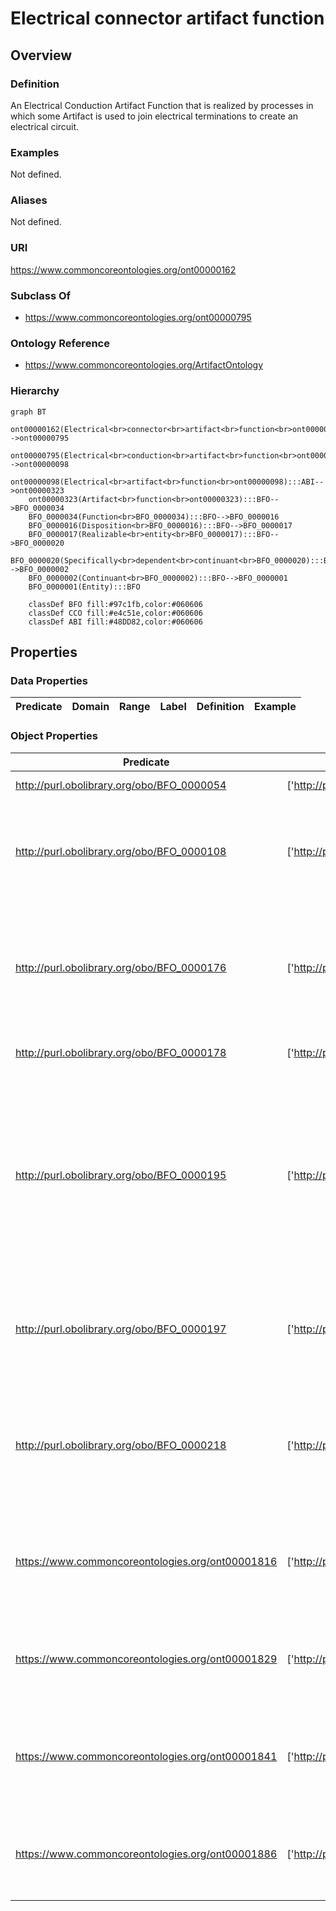 # Electrical connector artifact function

## Overview

### Definition
An Electrical Conduction Artifact Function that is realized by processes in which some Artifact is used to join electrical terminations to create an electrical circuit.

### Examples
Not defined.

### Aliases
Not defined.

### URI
https://www.commoncoreontologies.org/ont00000162

### Subclass Of
- https://www.commoncoreontologies.org/ont00000795

### Ontology Reference
- https://www.commoncoreontologies.org/ArtifactOntology

### Hierarchy
```mermaid
graph BT
    ont00000162(Electrical<br>connector<br>artifact<br>function<br>ont00000162):::ABI-->ont00000795
    ont00000795(Electrical<br>conduction<br>artifact<br>function<br>ont00000795):::ABI-->ont00000098
    ont00000098(Electrical<br>artifact<br>function<br>ont00000098):::ABI-->ont00000323
    ont00000323(Artifact<br>function<br>ont00000323):::BFO-->BFO_0000034
    BFO_0000034(Function<br>BFO_0000034):::BFO-->BFO_0000016
    BFO_0000016(Disposition<br>BFO_0000016):::BFO-->BFO_0000017
    BFO_0000017(Realizable<br>entity<br>BFO_0000017):::BFO-->BFO_0000020
    BFO_0000020(Specifically<br>dependent<br>continuant<br>BFO_0000020):::BFO-->BFO_0000002
    BFO_0000002(Continuant<br>BFO_0000002):::BFO-->BFO_0000001
    BFO_0000001(Entity):::BFO
    
    classDef BFO fill:#97c1fb,color:#060606
    classDef CCO fill:#e4c51e,color:#060606
    classDef ABI fill:#48DD82,color:#060606
```

## Properties
### Data Properties
| Predicate | Domain | Range | Label | Definition | Example |
|-----------|---------|--------|---------|------------|----------|

### Object Properties
| Predicate | Domain | Range | Label | Definition | Example | Inverse Of |
|-----------|---------|--------|---------|------------|----------|------------|
| http://purl.obolibrary.org/obo/BFO_0000054 | ['http://purl.obolibrary.org/obo/BFO_0000017'] | ['http://purl.obolibrary.org/obo/BFO_0000015'] | has realization | b has realization c =Def c realizes b | As for realizes | ['http://purl.obolibrary.org/obo/BFO_0000055'] |
| http://purl.obolibrary.org/obo/BFO_0000108 | ['http://purl.obolibrary.org/obo/BFO_0000001'] | ['http://purl.obolibrary.org/obo/BFO_0000008'] | exists at | (Elucidation) exists at is a relation between a particular and some temporal region at which the particular exists | First World War exists at 1914-1916; Mexico exists at January 1, 2000 | None |
| http://purl.obolibrary.org/obo/BFO_0000176 | ['http://purl.obolibrary.org/obo/BFO_0000002'] | ['http://purl.obolibrary.org/obo/BFO_0000002'] | continuant part of | b continuant part of c =Def b and c are continuants & there is some time t such that b and c exist at t & b continuant part of c at t | Milk teeth continuant part of human; surgically removed tumour continuant part of organism | ['http://purl.obolibrary.org/obo/BFO_0000178'] |
| http://purl.obolibrary.org/obo/BFO_0000178 | ['http://purl.obolibrary.org/obo/BFO_0000002'] | ['http://purl.obolibrary.org/obo/BFO_0000002'] | has continuant part | b has continuant part c =Def c continuant part of b |  | None |
| http://purl.obolibrary.org/obo/BFO_0000195 | ['http://purl.obolibrary.org/obo/BFO_0000020'] | [{'or': {'or': ['http://purl.obolibrary.org/obo/BFO_0000020']}}] | specifically depends on | (Elucidation) specifically depends on is a relation between a specifically dependent continuant b and specifically dependent continuant or independent continuant that is not a spatial region c such that b and c share no parts in common & b is of a nature such that at all times t it cannot exist unless c exists & b is not a boundary of c | A shape specifically depends on the shaped object; hue, saturation and brightness of a colour sample specifically depends on each other | None |
| http://purl.obolibrary.org/obo/BFO_0000197 | ['http://purl.obolibrary.org/obo/BFO_0000020'] | [{'and': {'and': ['http://purl.obolibrary.org/obo/BFO_0000004']}}] | inheres in | b inheres in c =Def b is a specifically dependent continuant & c is an independent continuant that is not a spatial region & b specifically depends on c | A shape inheres in a shaped object; a mass inheres in a material entity | None |
| http://purl.obolibrary.org/obo/BFO_0000218 | ['http://purl.obolibrary.org/obo/BFO_0000016'] | ['http://purl.obolibrary.org/obo/BFO_0000040'] | has material basis | b has material basis c =Def b is a disposition & c is a material entity & there is some d bearer of b & there is some time t such that c is a continuant part of d at t & d has disposition b because c is a continuant part of d at t |  | None |
| https://www.commoncoreontologies.org/ont00001816 | ['http://purl.obolibrary.org/obo/BFO_0000002'] | ['http://purl.obolibrary.org/obo/BFO_0000015'] | is output of | x is_output_of y iff x is an instance of Continuant and y is an instance of Process, such that the presence of x at the end of y is a necessary condition for the completion of y. |  | ['https://www.commoncoreontologies.org/ont00001986'] |
| https://www.commoncoreontologies.org/ont00001829 | ['http://purl.obolibrary.org/obo/BFO_0000016'] | ['http://purl.obolibrary.org/obo/BFO_0000027'] | disposition of aggregate | x disposition_of_aggregate y iff y is an instance of Object Aggregate and x is an instance of Disposition, and x inheres_in_aggregate y. |  | ['https://www.commoncoreontologies.org/ont00001956'] |
| https://www.commoncoreontologies.org/ont00001841 | ['http://purl.obolibrary.org/obo/BFO_0000002'] | ['http://purl.obolibrary.org/obo/BFO_0000015'] | is input of | x is_input_of y iff x is an instance of Continuant and y is an instance of Process, such that the presence of x at the beginning of y is a necessary condition for the start of y. |  | ['https://www.commoncoreontologies.org/ont00001921'] |
| https://www.commoncoreontologies.org/ont00001886 | ['http://purl.obolibrary.org/obo/BFO_0000002'] | ['http://purl.obolibrary.org/obo/BFO_0000015'] | is affected by | x is_affected_by y iff x is an instance of Continuant and y is an instance of Process, and y influences x in some manner, most often by producing a change in x. |  | None |
